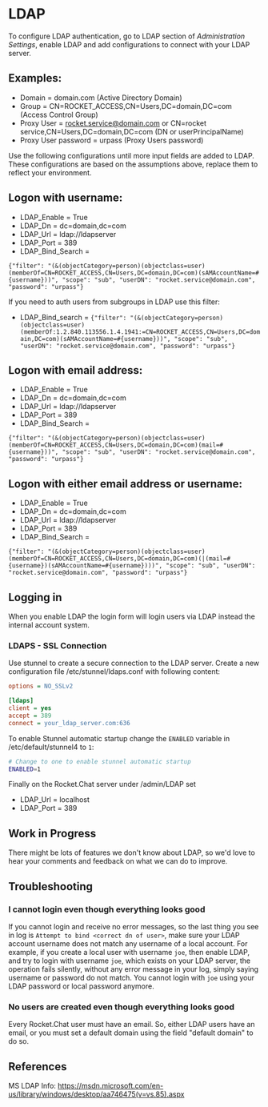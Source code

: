 # LDAP

To configure LDAP authentication, go to LDAP section of *Administration Settings*, enable LDAP and add configurations to connect with your LDAP server.

## Examples:

- Domain = domain.com (Active Directory Domain)
- Group = CN=ROCKET_ACCESS,CN=Users,DC=domain,DC=com (Access Control Group)
- Proxy User = rocket.service@domain.com or CN=rocket service,CN=Users,DC=domain,DC=com (DN or userPrincipalName)
- Proxy User password = urpass (Proxy Users password)

Use the following configurations until more input fields are added to LDAP. These configurations are based on the assumptions above, replace them to reflect your environment.

## Logon with username:

- LDAP_Enable = True
- LDAP_Dn = dc=domain,dc=com
- LDAP_Url = ldap://ldapserver
- LDAP_Port = 389
- LDAP_Bind_Search =

`{"filter": "(&(objectCategory=person)(objectclass=user)(memberOf=CN=ROCKET_ACCESS,CN=Users,DC=domain,DC=com)(sAMAccountName=#{username}))", "scope": "sub", "userDN": "rocket.service@domain.com", "password": "urpass"}`

If you need to auth users from subgroups in LDAP use this filter:

- LDAP_Bind_search = 
`{"filter": "(&(objectCategory=person)(objectclass=user)(memberOf:1.2.840.113556.1.4.1941:=CN=ROCKET_ACCESS,CN=Users,DC=domain,DC=com)(sAMAccountName=#{username}))", "scope": "sub", "userDN": "rocket.service@domain.com", "password": "urpass"}`

## Logon with email address:

- LDAP_Enable = True
- LDAP_Dn = dc=domain,dc=com
- LDAP_Url = ldap://ldapserver
- LDAP_Port = 389
- LDAP_Bind_Search =

`{"filter": "(&(objectCategory=person)(objectclass=user)(memberOf=CN=ROCKET_ACCESS,CN=Users,DC=domain,DC=com)(mail=#{username}))", "scope": "sub", "userDN": "rocket.service@domain.com", "password": "urpass"}`

## Logon with either email address or username:

- LDAP_Enable = True
- LDAP_Dn = dc=domain,dc=com
- LDAP_Url = ldap://ldapserver
- LDAP_Port = 389
- LDAP_Bind_Search =

`{"filter": "(&(objectCategory=person)(objectclass=user)(memberOf=CN=ROCKET_ACCESS,CN=Users,DC=domain,DC=com)(|(mail=#{username})(sAMAccountName=#{username})))", "scope": "sub", "userDN": "rocket.service@domain.com", "password": "urpass"}`

## Logging in

When you enable LDAP the login form will login users via LDAP instead the internal account system.

### LDAPS - SSL Connection

Use stunnel to create a secure connection to the LDAP server. Create a new configuration file /etc/stunnel/ldaps.conf with following content:

```.ini
options = NO_SSLv2

[ldaps]
client = yes
accept = 389
connect = your_ldap_server.com:636
```

To enable Stunnel automatic startup change the ``ENABLED`` variable in /etc/default/stunnel4 to ``1``:

```.sh
# Change to one to enable stunnel automatic startup
ENABLED=1
```

Finally on the Rocket.Chat server under /admin/LDAP set

- LDAP_Url = localhost
- LDAP_Port = 389

## Work in Progress

There might be lots of features we don't know about LDAP, so we'd love to hear your comments and feedback on what we can do to improve.

## Troubleshooting

### I cannot login even though everything looks good

If you cannot login and receive no error messages, so the last thing you see in log is `Attempt to bind <correct dn of user>`, make sure your LDAP account username does not match any username of a local account. For example, if you create a local user with username `joe`, then enable LDAP, and try to login with username `joe`, which exists on your LDAP server, the operation fails silently, without any error message in your log, simply saying username or password do not match. You cannot login with `joe` using your LDAP password or local password anymore.

### No users are created even though everything looks good

Every Rocket.Chat user must have an email. So, either LDAP users have an email, or you must set a default domain using the field "default domain" to do so.

## References

MS LDAP Info: <https://msdn.microsoft.com/en-us/library/windows/desktop/aa746475(v=vs.85).aspx>
